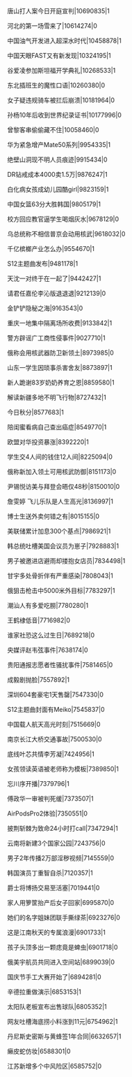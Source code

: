 唐山打人案今日开庭宣判|10690835|1

河北的第一场雪来了|10614274|0

中国油气开发进入超深水时代|10458878|1

中国天眼FAST又有新发现|10324195|1

谷爱凌参加斯坦福开学典礼|10268533|1

东北插班生的魔性口语|10260380|0

女子疑违规骑车被拦后崩溃|10181964|0

孙杨10年后收到世界纪录证书|10177996|0

曾黎客串偷偷藏不住|10058460|0

华为紧急增产Mate50系列|9954335|1

绝壁山洞现不明人员痕迹|9915434|0

DR钻戒成本4000卖1.5万|9876247|1

白化病女孩成幼儿园酷girl|9823159|1

中国女篮63分大胜韩国|9805179|1

校方回应教官逼学生喝烟灰水|9678129|0

乌总统称不相信普京会动用核武|9618032|0

千亿槟榔产业怎么办|9554670|1

S12主题曲发布|9481178|1

天沈一对终于在一起了|9442427|1

请君任嘉伦李沁版退退退|9212139|0

金铲铲隐秘之海|9163543|0

重庆一地集中隔离场所收费|9133842|1

警方辟谣广工商性侵事件|9027710|1

俄称会用核武器防卫新领土|8973985|0

山东一学生因琐事杀害舍友|8873897|1

新人跪谢83岁奶奶养育之恩|8859580|1

解读新疆多地不明飞行物|8727432|1

今日秋分|8577683|1

陪闺蜜看病自己查出癌症|8549770|1

欧盟对华投资暴涨|8392220|1

学生交4人间的钱住12人间|8225094|0

俄称新加入领土可用核武防御|8151173|0

尹锡悦访美与拜登会晤仅48秒|8150010|0

詹雯婷 飞儿乐队是人生高光|8136997|1

博士生送外卖何错之有|8015155|0

美联储累计加息300个基点|7986921|1

韩总统吐槽美国会议员为崽子|7928883|1

男子被邀进店避雨却搂抱女店员|7834498|1

甘宇多处骨折伴有严重感染|7808043|1

俄狙击枪击中5000米外目标|7783297|1

潮汕人有多爱吃朥|7780280|1

王鹤棣低音|7716982|0

谁家社恐这么过生日|7689218|0

央媒评赵韦弦事件|7638174|0

贵阳通报志愿者性骚扰事件|7581465|0

成毅剧抛脸|7557892|1

深圳604套豪宅1天售罄|7547330|0

S12主题曲封面有Meiko|7545837|0

中国载人航天高光时刻|7515669|0

南京长江大桥交通事故|7500530|0

底线叶芯共情李芳凝|7424956|1

女孩领读英语被老师称为模板|7389850|1

忘川序开播|7379796|1

傅政华一审被判死缓|7373507|1

AirPodsPro2体验|7350551|0

披荆斩棘为致命24小时打call|7347294|1

云南将新建3个国家公园|7243756|0

男子2年传播2万部淫秽视频|7145559|0

韩国演员丁重智自杀|7120357|1

爵士将博扬交易至活塞|7019441|0

家人用箩筐抬产后女子回家|6995870|0

她们的名字姐妹团联手撕绿茶|6923276|0

这是江南秋天的专属浪漫|6901733|1

孩子头顶多出一颗痣竟是蜱虫|6901718|0

俄美宇航员共同进入空间站|6899039|0

国庆节手工大赛开始了|6894281|0

辛德拉重做演示|6853153|1

太阳队老板宣布出售球队|6805352|1

网友吐槽海底捞小料涨到11元|6754962|1

丹尼斯史密斯与黄蜂签1年合同|6632657|1

癞皮蛇仿妆|6588301|0

江苏新增多个中风险区|6585752|0

